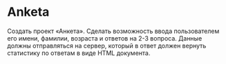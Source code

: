# Anketa
Создать проект «Анкета». Сделать возможность ввода пользователем его имени, фамилии, возраста и ответов на 2-3 вопроса. Данные должны отправляться на сервер, который в ответ должен вернуть статистику по ответам в виде HTML документа. 
